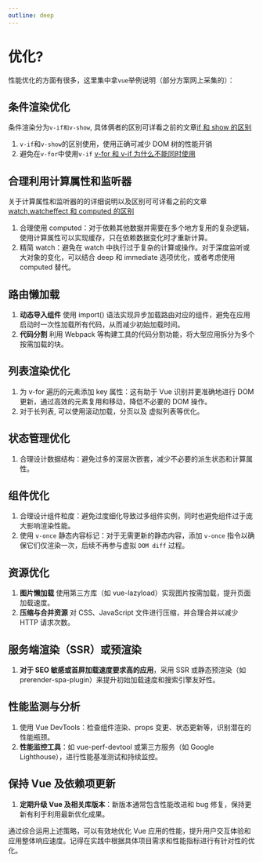 ```yaml
---
outline: deep
---
```


# 优化?

性能优化的方面有很多，这里集中拿`vue`举例说明（部分方案网上采集的）：

## 条件渲染优化

条件渲染分为`v-if和v-show`, 具体俩者的区别可详看之前的文章[if 和 show 的区别](/pages/23f566)

1. `v-if`和`v-show`的区别使用，使用正确可减少 DOM 树的性能开销
2. 避免在`v-for`中使用`v-if` [v-for 和 v-if 为什么不能同时使用](/pages/7e4e7c)

## 合理利用计算属性和监听器

关于计算属性和监听器的的详细说明以及区别可可详看之前的文章[watch,watcheffect 和 computed 的区别](/pages/14e203)

1. 合理使用 computed：对于依赖其他数据并需要在多个地方复用的复杂逻辑，使用计算属性可以实现缓存，只在依赖数据变化时才重新计算。
2. 精简 watch：避免在 watch 中执行过于复杂的计算或操作。对于深度监听或大对象的变化，可以结合 deep 和 immediate 选项优化，或者考虑使用 computed 替代。

## 路由懒加载

1. **动态导入组件** 使用 import() 语法实现异步加载路由对应的组件，避免在应用启动时一次性加载所有代码，从而减少初始加载时间。
2. **代码分割** 利用 Webpack 等构建工具的代码分割功能，将大型应用拆分为多个按需加载的块。

## 列表渲染优化

1. 为 v-for 遍历的元素添加 key 属性：这有助于 Vue 识别并更准确地进行 DOM 更新，通过高效的元素复用和移动，降低不必要的 DOM 操作。
2. 对于长列表, 可以使用滚动加载，分页以及 虚拟列表等优化。

## 状态管理优化

1. 合理设计数据结构：避免过多的深层次嵌套，减少不必要的派生状态和计算属性。

## 组件优化

1. 合理设计组件粒度：避免过度细化导致过多组件实例，同时也避免组件过于庞大影响渲染性能。
2. 使用 `v-once` 静态内容标记：对于无需更新的静态内容，添加 `v-once` 指令以确保它们仅渲染一次，后续不再参与虚拟 `DOM diff` 过程。

## 资源优化

1. **图片懒加载** 使用第三方库（如 vue-lazyload）实现图片按需加载，提升页面加载速度。
2. **压缩与合并资源** 对 CSS、JavaScript 文件进行压缩，并合理合并以减少 HTTP 请求次数。

## 服务端渲染（SSR）或预渲染

1. **对于 SEO 敏感或首屏加载速度要求高的应用**，采用 SSR 或静态预渲染（如 prerender-spa-plugin）来提升初始加载速度和搜索引擎友好性。

## 性能监测与分析

1. 使用 Vue DevTools：检查组件渲染、props 变更、状态更新等，识别潜在的性能瓶颈。
2. **性能监控工具**：如 vue-perf-devtool 或第三方服务（如 Google Lighthouse），进行性能基准测试和持续监控。

## 保持 Vue 及依赖项更新

1. **定期升级 Vue 及相关库版本**：新版本通常包含性能改进和 bug 修复，保持更新有利于利用最新优化成果。

通过综合运用上述策略，可以有效地优化 Vue 应用的性能，提升用户交互体验和应用整体响应速度。记得在实践中根据具体项目需求和性能指标进行有针对性的优化。
